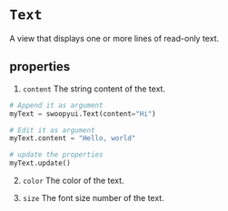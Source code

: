 # `Text`
A view that displays one or more lines of read-only text.

## properties

1. `content`
The string content of the text.

```python
# Append it as argument
myText = swoopyui.Text(content="Hi")

# Edit it as argument
myText.content = "Hello, world"

# update the properties
myText.update()
```

2. `color`
The color of the text.


3. `size`
The font size number of the text.